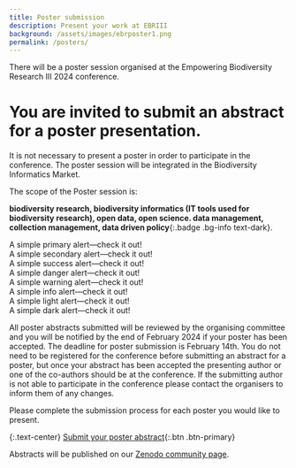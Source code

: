 ```yaml
---
title: Poster submission
description: Present your work at EBRIII
background: /assets/images/ebrposter1.png
permalink: /posters/
---
```


There will be a poster session organised at the Empowering Biodiversity Research III 2024 conference.

# You are invited to submit an abstract for a poster presentation.

It is not necessary to present a poster in order to participate in the conference. The poster session will be integrated in the Biodiversity Informatics Market. 

The scope of the Poster session is: 

**biodiversity research, biodiversity informatics (IT tools used for biodiversity research), open data, open science. data management, collection management, data driven policy**{:.badge .bg-info text-dark}.

<div class="alert alert-primary" role="alert">
  A simple primary alert—check it out!
</div>
<div class="alert alert-secondary" role="alert">
  A simple secondary alert—check it out!
</div>
<div class="alert alert-success" role="alert">
  A simple success alert—check it out!
</div>
<div class="alert alert-danger" role="alert">
  A simple danger alert—check it out!
</div>
<div class="alert alert-warning" role="alert">
  A simple warning alert—check it out!
</div>
<div class="alert alert-info" role="alert">
  A simple info alert—check it out!
</div>
<div class="alert alert-light" role="alert">
  A simple light alert—check it out!
</div>
<div class="alert alert-dark" role="alert">
  A simple dark alert—check it out!
</div>

All poster abstracts submitted will be reviewed by the organising committee and you will be notified by the end of February 2024 if your poster has been accepted. The deadline for poster submission is February 14th.
You do not need to be registered for the conference before submitting an abstract for a poster, but once your abstract has been accepted the presenting author or one of the co-authors should be at the conference.
If the submitting author is not able to participate in the conference please contact the organisers to inform them of any changes. 

Please complete the submission process for each poster you would like to present.

{:.text-center}
[Submit your poster abstract](https://forms.gle/v4H9UHLpRMUAU4Y26){:.btn .btn-primary}

Abstracts will be published on our [Zenodo community page](https://zenodo.org/communities/empoweringbiodiversityresearch).
